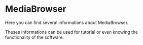 # MediaBrowser

Here you can find several informations about MediaBrowser.

Theses informations can be used for tutorial or even knowing the functionality of the software.
